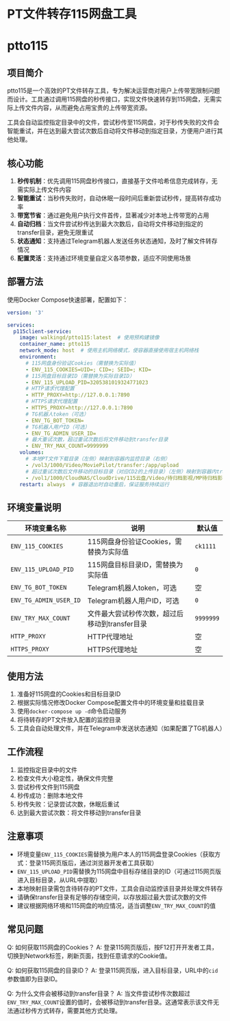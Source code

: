 # PT文件转存115网盘工具

# ptto115
## 项目简介
ptto115是一个高效的PT文件转存工具，专为解决运营商对用户上传带宽限制问题而设计。工具通过调用115网盘的秒传接口，实现文件快速转存到115网盘，无需实际上传文件内容，从而避免占用宝贵的上传带宽资源。

工具会自动监控指定目录中的文件，尝试秒传至115网盘，对于秒传失败的文件会智能重试，并在达到最大尝试次数后自动将文件移动到指定目录，方便用户进行其他处理。


## 核心功能
1. **秒传机制**：优先调用115网盘秒传接口，直接基于文件哈希信息完成转存，无需实际上传文件内容
2. **智能重试**：当秒传失败时，自动休眠一段时间后重新尝试秒传，提高转存成功率
3. **带宽节省**：通过避免用户执行文件首传，显著减少对本地上传带宽的占用
4. **自动归档**：当文件尝试秒传达到最大次数后，自动将文件移动到指定的transfer目录，避免无限重试
5. **状态通知**：支持通过Telegram机器人发送任务状态通知，及时了解文件转存情况
6. **配置灵活**：支持通过环境变量自定义各项参数，适应不同使用场景


## 部署方法
使用Docker Compose快速部署，配置如下：

```yaml
version: '3'

services:
  p115client-service:
    image: walkingd/ptto115:latest  # 使用预构建镜像
    container_name: ptto115
    network_mode: host  # 使用主机网络模式，使容器直接使用宿主机网络栈
    environment:
      # 115网盘身份验证Cookies（需替换为实际值）
      - ENV_115_COOKIES=UID=; CID=; SEID=; KID=     
      # 115网盘目标目录ID（需替换为实际目录ID）
      - ENV_115_UPLOAD_PID=3205381019324771023     
      # HTTP请求代理配置
      - HTTP_PROXY=http://127.0.0.1:7890
      # HTTPS请求代理配置
      - HTTPS_PROXY=http://127.0.0.1:7890
      # TG机器人token（可选）
      - ENV_TG_BOT_TOKEN=
      # TG机器人用户ID（可选）
      - ENV_TG_ADMIN_USER_ID= 
      # 最大重试次数，超过重试次数后将文件移动到transfer目录
      - ENV_TRY_MAX_COUNT=9999999
    volumes:
      # 本地PT文件下载目录（左侧）映射到容器内监控目录（右侧）
      - /vol3/1000/Video/MoviePilot/transfer:/app/upload
      # 超过重试次数后文件移动的目标目录（对应CD2的上传目录）（左侧）映射到容器内transfer目录（右侧）
      - /vol1/1000/CloudNAS/CloudDrive/115云盘/Video/待归档影视/MP待归档影视:/app/transfer
    restart: always  # 容器退出时自动重启，保证服务持续运行
```


## 环境变量说明
| 环境变量名称 | 说明 | 默认值 |
|---------|-----|-----|
| `ENV_115_COOKIES` | 115网盘身份验证Cookies，需替换为实际值 | `ck1111` |
| `ENV_115_UPLOAD_PID` | 115网盘目标目录ID，需替换为实际值 | `0` |
| `ENV_TG_BOT_TOKEN` | Telegram机器人token，可选 | 空 |
| `ENV_TG_ADMIN_USER_ID` | Telegram机器人用户ID，可选 | `0` |
| `ENV_TRY_MAX_COUNT` | 文件最大尝试秒传次数，超过后移动到transfer目录 | `9999999` |
| `HTTP_PROXY` | HTTP代理地址 | 空 |
| `HTTPS_PROXY` | HTTPS代理地址 | 空 |

## 使用方法
1. 准备好115网盘的Cookies和目标目录ID
2. 根据实际情况修改Docker Compose配置文件中的环境变量和挂载目录
3. 使用`docker-compose up -d`命令启动服务
4. 将待转存的PT文件放入配置的监控目录
5. 工具会自动处理文件，并在Telegram中发送状态通知（如果配置了TG机器人）

## 工作流程
1. 监控指定目录中的文件
2. 检查文件大小稳定性，确保文件完整
3. 尝试秒传文件到115网盘
4. 秒传成功：删除本地文件
5. 秒传失败：记录尝试次数，休眠后重试
6. 达到最大尝试次数：将文件移动到transfer目录

## 注意事项
- 环境变量`ENV_115_COOKIES`需替换为用户本人的115网盘登录Cookies（获取方式：登录115网页版后，通过浏览器开发者工具获取）
- `ENV_115_UPLOAD_PID`需替换为115网盘中目标存储目录的ID（可通过115网页版进入目标目录，从URL中提取）
- 本地映射目录需包含待转存的PT文件，工具会自动监控该目录并处理文件转存
- 请确保transfer目录有足够的存储空间，以存放超过最大尝试次数的文件
- 建议根据网络环境和115网盘的响应情况，适当调整`ENV_TRY_MAX_COUNT`的值

## 常见问题
Q: 如何获取115网盘的Cookies？
A: 登录115网页版后，按F12打开开发者工具，切换到Network标签，刷新页面，找到任意请求的Cookie值。

Q: 如何获取115网盘的目录ID？
A: 登录115网页版，进入目标目录，URL中的`cid`参数值即为目录ID。

Q: 为什么文件会被移动到transfer目录？
A: 当文件尝试秒传次数超过`ENV_TRY_MAX_COUNT`设置的值时，会被移动到transfer目录。这通常表示该文件无法通过秒传方式转存，需要其他方式处理。